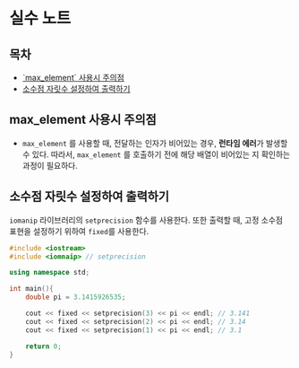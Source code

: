 # 실수 노트

## 목차

  <ul>
    <li>
      <a href="#max_element-사용시-주의점">`max_element` 사용시 주의점</a>
     </li>
     <li>
      <a href="#소수점-자릿수-설정하여-출력하기">소수점 자릿수 설정하여 출력하기</a>
     </li>
    
  </ul>

## max_element 사용시 주의점

- `max_element` 를 사용할 때, 전달하는 인자가 비어있는 경우, **런타임 에러**가 발생할 수 있다. 따라서, `max_element` 를 호출하기 전에 해당 배열이 비어있는 지 확인하는 과정이 필요하다.

## 소수점 자릿수 설정하여 출력하기

`iomanip` 라이브러리의 `setprecision` 함수를 사용한다.
또한 출력할 때, 고정 소수점 표현을 설정하기 위하여 `fixed`를 사용한다.

```cpp
#include <iostream>
#include <iomnaip> // setprecision

using namespace std;

int main(){
    double pi = 3.1415926535;

    cout << fixed << setprecision(3) << pi << endl; // 3.141
    cout << fixed << setprecision(2) << pi << endl; // 3.14
    cout << fixed << setprecision(1) << pi << endl; // 3.1

    return 0;
}

```
